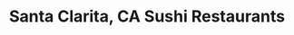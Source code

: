 ---
layout: city
title: Santa Clarita, CA Sushi Restaurants
permalink: /california/santa-clarita/
stateAbbr: CA
stateName: California
cityName: Santa Clarita

---